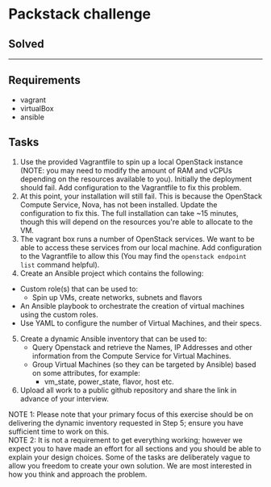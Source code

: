 # Packstack challenge

## Solved

---

## Requirements
*  vagrant
*  virtualBox
*  ansible

## Tasks
1) Use the provided Vagrantfile to spin up a local OpenStack instance (NOTE:
you may need to modify the amount of RAM and vCPUs depending on the resources
available to you). Initially the deployment should fail. Add configuration to the Vagrantfile to fix this problem.
2) At this point, your installation will still fail. This is because the
OpenStack Compute Service, Nova, has not been installed. Update the configuration to fix this. The full installation can take ~15 minutes, though this will depend on the resources you're able to allocate to the VM.
3) The vagrant box runs a number of OpenStack services. We want to be able to
access these services from our local machine. Add configuration to the
Vagrantfile to allow this (You may find the `openstack endpoint list` command
helpful).
4) Create an Ansible project which contains the following:
  * Custom role(s) that can be used to:
    * Spin up VMs, create networks, subnets and flavors
  * An Ansible playbook to orchestrate the creation of virtual machines using the custom roles.
  * Use YAML to configure the number of Virtual Machines, and their specs.
5) Create a dynamic Ansible inventory that can be used to:
    * Query Openstack and retrieve the Names, IP Addresses and other information from the Compute Service for Virtual Machines.
    * Group Virtual Machines (so they can be targeted by Ansible) based on some attributes, for example:
      * vm_state, power_state, flavor, host etc.
6) Upload all work to a public github repository and share the link in advance of your interview.

NOTE 1: Please note that your primary focus of this exercise should be on delivering the dynamic inventory requested in Step 5; ensure you have sufficient time to work on this.  
NOTE 2: It is not a requirement to get everything working; however we expect you to have made an effort for all sections and you should be able to explain your design choices. Some of the tasks are deliberately vague to allow you freedom to create your own solution. We are most interested in how you think and approach the problem.
